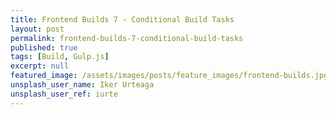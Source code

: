 ```yaml
---
title: Frontend Builds 7 - Conditional Build Tasks
layout: post
permalink: frontend-builds-7-conditional-build-tasks
published: true
tags: [Build, Gulp.js]
excerpt: null
featured_image: /assets/images/posts/feature_images/frontend-builds.jpg
unsplash_user_name: Iker Urteaga
unsplash_user_ref: iurte
---
```

